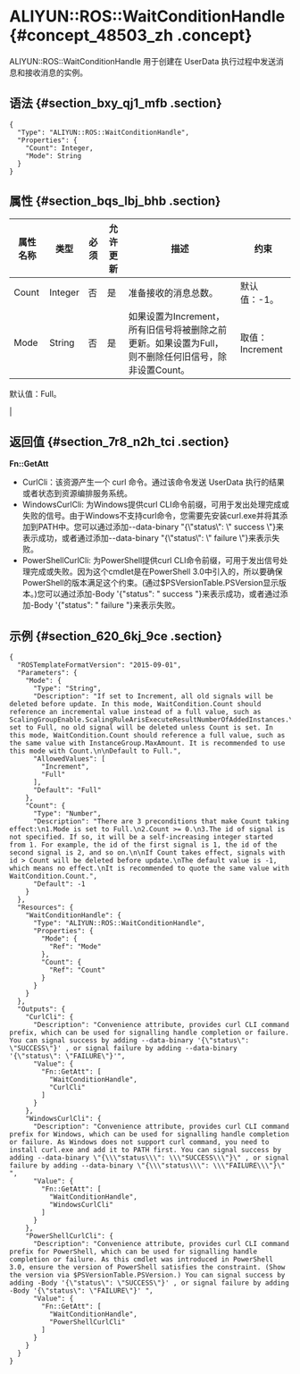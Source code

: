 # ALIYUN::ROS::WaitConditionHandle {#concept_48503_zh .concept}

ALIYUN::ROS::WaitConditionHandle 用于创建在 UserData 执行过程中发送消息和接收消息的实例。

## 语法 {#section_bxy_qj1_mfb .section}

``` {#codeblock_x3m_8vt_pke .language-json}
{
  "Type": "ALIYUN::ROS::WaitConditionHandle",
  "Properties": {
    "Count": Integer, 
    "Mode": String
  }
}
```

## 属性 {#section_bqs_lbj_bhb .section}

|属性名称|类型|必须|允许更新|描述|约束|
|----|--|--|----|--|--|
|Count|Integer|否|是|准备接收的消息总数。|默认值：-1。|
|Mode|String|否|是|如果设置为Increment，所有旧信号将被删除之前更新。如果设置为Full，则不删除任何旧信号，除非设置Count。| 取值：Increment | Full。

 默认值：Full。

 |

## 返回值 {#section_7r8_n2h_tci .section}

 **Fn::GetAtt** 

-   CurlCli：该资源产生一个 curl 命令。通过该命令发送 UserData 执行的结果或者状态到资源编排服务系统。
-   WindowsCurlCli: 为Windows提供curl CLI命令前缀，可用于发出处理完成或失败的信号。由于Windows不支持curl命令，您需要先安装curl.exe并将其添加到PATH中。您可以通过添加--data-binary "\{\\"status\\": \\" success \\"\}来表示成功，或者通过添加--data-binary "\{\\"status\\": \\" failure \\"\}来表示失败。
-   PowerShellCurlCli: 为PowerShell提供curl CLI命令前缀，可用于发出信号处理完成或失败。因为这个cmdlet是在PowerShell 3.0中引入的，所以要确保PowerShell的版本满足这个约束。\(通过$PSVersionTable.PSVersion显示版本。\)您可以通过添加-Body '\{"status": " success "\}来表示成功，或者通过添加-Body '\{"status": " failure "\}来表示失败。

## 示例 {#section_620_6kj_9ce .section}

``` {#codeblock_x5r_dwf_agu .language-json}
{
  "ROSTemplateFormatVersion": "2015-09-01",
  "Parameters": {
    "Mode": {
      "Type": "String",
      "Description": "If set to Increment, all old signals will be deleted before update. In this mode, WaitCondition.Count should reference an incremental value instead of a full value, such as ScalingGroupEnable.ScalingRuleArisExecuteResultNumberOfAddedInstances.\n\nIf set to Full, no old signal will be deleted unless Count is set. In this mode, WaitCondition.Count should reference a full value, such as the same value with InstanceGroup.MaxAmount. It is recommended to use this mode with Count.\n\nDefault to Full.",
      "AllowedValues": [
        "Increment",
        "Full"
      ],
      "Default": "Full"
    },
    "Count": {
      "Type": "Number",
      "Description": "There are 3 preconditions that make Count taking effect:\n1.Mode is set to Full.\n2.Count >= 0.\n3.The id of signal is not specified. If so, it will be a self-increasing integer started from 1. For example, the id of the first signal is 1, the id of the second signal is 2, and so on.\n\nIf Count takes effect, signals with id > Count will be deleted before update.\nThe default value is -1, which means no effect.\nIt is recommended to quote the same value with WaitCondition.Count.",
      "Default": -1
    }
  },
  "Resources": {
    "WaitConditionHandle": {
      "Type": "ALIYUN::ROS::WaitConditionHandle",
      "Properties": {
        "Mode": {
          "Ref": "Mode"
        },
        "Count": {
          "Ref": "Count"
        }
      }
    }
  },
  "Outputs": {
    "CurlCli": {
      "Description": "Convenience attribute, provides curl CLI command prefix, which can be used for signalling handle completion or failure.  You can signal success by adding --data-binary '{\"status\": \"SUCCESS\"}' , or signal failure by adding --data-binary '{\"status\": \"FAILURE\"}'",
      "Value": {
        "Fn::GetAtt": [
          "WaitConditionHandle",
          "CurlCli"
        ]
      }
    },
    "WindowsCurlCli": {
      "Description": "Convenience attribute, provides curl CLI command prefix for Windows, which can be used for signalling handle completion or failure. As Windows does not support curl command, you need to install curl.exe and add it to PATH first. You can signal success by adding --data-binary \"{\\\"status\\\": \\\"SUCCESS\\\"}\" , or signal failure by adding --data-binary \"{\\\"status\\\": \\\"FAILURE\\\"}\" ",
      "Value": {
        "Fn::GetAtt": [
          "WaitConditionHandle",
          "WindowsCurlCli"
        ]
      }
    },
    "PowerShellCurlCli": {
      "Description": "Convenience attribute, provides curl CLI command prefix for PowerShell, which can be used for signalling handle completion or failure. As this cmdlet was introduced in PowerShell 3.0, ensure the version of PowerShell satisfies the constraint. (Show the version via $PSVersionTable.PSVersion.) You can signal success by adding -Body '{\"status\": \"SUCCESS\"}' , or signal failure by adding -Body '{\"status\": \"FAILURE\"}' ",
      "Value": {
        "Fn::GetAtt": [
          "WaitConditionHandle",
          "PowerShellCurlCli"
        ]
      }
    }
  }
}
```

